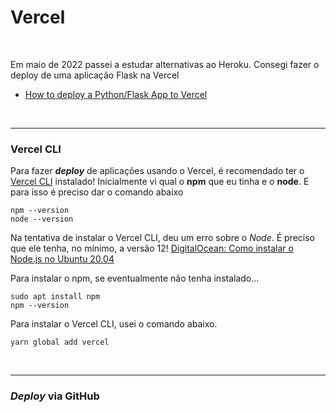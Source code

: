 # Vercel

<br>

Em maio de 2022 passei a estudar alternativas ao Heroku.
Consegi fazer o deploy de uma aplicação Flask na Vercel

- [How to deploy a Python/Flask App to Vercel ](https://dev.to/andrewbaisden/how-to-deploy-a-python-flask-app-to-vercel-2o5k)

<br>

----

### Vercel CLI

Para fazer ***deploy*** de aplicações usando o Vercel, é recomendado ter o [Vercel CLI](https://vercel.com/cli) instalado!
Inicialmente vi qual o **npm** que eu tinha e o **node**.
E para isso é preciso dar o comando abaixo

```
npm --version
node --version
```

Na tentativa de instalar o Vercel CLI, deu um erro sobre o *Node*. É preciso que ele tenha, no mínimo, a versão 12!
[DigitalOcean: Como instalar o Node.js no Ubuntu 20.04](https://www.digitalocean.com/community/tutorials/how-to-install-node-js-on-ubuntu-20-04-pt)

Para instalar o npm, se eventualmente não tenha instalado...

```
sudo apt install npm
npm --version
```


Para instalar o Vercel CLI, usei o comando abaixo.
```
yarn global add vercel
```

<br>

----

### *Deploy* via GitHub







